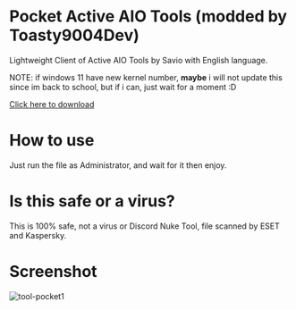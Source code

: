 # Pocket Active AIO Tools (modded by Toasty9004Dev)

Lightweight Client of Active AIO Tools by Savio with English language.

NOTE: if windows 11 have new kernel number, **maybe** i will not update this since im back to school, but if i can, just wait for a moment :D

[Click here to download](https://github.com/Toasty9004Dev/PocketActiveAIOTools/releases/download/1.0-light/PocketActiveAIOTools.cmd)

# How to use

Just run the file as Administrator, and wait for it then enjoy.

# Is this safe or a virus?

This is 100% safe, not a virus or Discord Nuke Tool, file scanned by ESET and Kaspersky.

# Screenshot

![tool-pocket1](https://cdn.discordapp.com/attachments/953969089179701268/959997286333698048/unknown.png)
